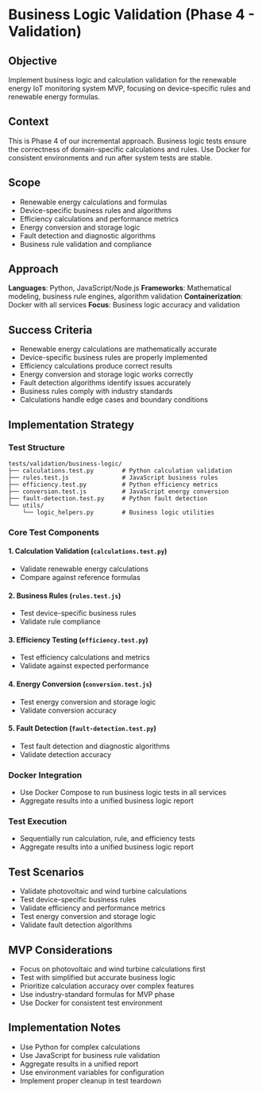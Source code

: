 # Business Logic Validation (Phase 4 - Validation)

## Objective
Implement business logic and calculation validation for the renewable energy IoT monitoring system MVP, focusing on device-specific rules and renewable energy formulas.

## Context
This is Phase 4 of our incremental approach. Business logic tests ensure the correctness of domain-specific calculations and rules. Use Docker for consistent environments and run after system tests are stable.

## Scope
- Renewable energy calculations and formulas
- Device-specific business rules and algorithms
- Efficiency calculations and performance metrics
- Energy conversion and storage logic
- Fault detection and diagnostic algorithms
- Business rule validation and compliance

## Approach
**Languages**: Python, JavaScript/Node.js
**Frameworks**: Mathematical modeling, business rule engines, algorithm validation
**Containerization**: Docker with all services
**Focus**: Business logic accuracy and validation

## Success Criteria
- Renewable energy calculations are mathematically accurate
- Device-specific business rules are properly implemented
- Efficiency calculations produce correct results
- Energy conversion and storage logic works correctly
- Fault detection algorithms identify issues accurately
- Business rules comply with industry standards
- Calculations handle edge cases and boundary conditions

## Implementation Strategy

### Test Structure
```
tests/validation/business-logic/
├── calculations.test.py        # Python calculation validation
├── rules.test.js               # JavaScript business rules
├── efficiency.test.py          # Python efficiency metrics
├── conversion.test.js          # JavaScript energy conversion
├── fault-detection.test.py     # Python fault detection
└── utils/
    └── logic_helpers.py        # Business logic utilities
```

### Core Test Components

#### 1. Calculation Validation (`calculations.test.py`)
- Validate renewable energy calculations
- Compare against reference formulas

#### 2. Business Rules (`rules.test.js`)
- Test device-specific business rules
- Validate rule compliance

#### 3. Efficiency Testing (`efficiency.test.py`)
- Test efficiency calculations and metrics
- Validate against expected performance

#### 4. Energy Conversion (`conversion.test.js`)
- Test energy conversion and storage logic
- Validate conversion accuracy

#### 5. Fault Detection (`fault-detection.test.py`)
- Test fault detection and diagnostic algorithms
- Validate detection accuracy

### Docker Integration
- Use Docker Compose to run business logic tests in all services
- Aggregate results into a unified business logic report

### Test Execution
- Sequentially run calculation, rule, and efficiency tests
- Aggregate results into a unified business logic report

## Test Scenarios
- Validate photovoltaic and wind turbine calculations
- Test device-specific business rules
- Validate efficiency and performance metrics
- Test energy conversion and storage logic
- Validate fault detection algorithms

## MVP Considerations
- Focus on photovoltaic and wind turbine calculations first
- Test with simplified but accurate business logic
- Prioritize calculation accuracy over complex features
- Use industry-standard formulas for MVP phase
- Use Docker for consistent test environment

## Implementation Notes
- Use Python for complex calculations
- Use JavaScript for business rule validation
- Aggregate results in a unified report
- Use environment variables for configuration
- Implement proper cleanup in test teardown 